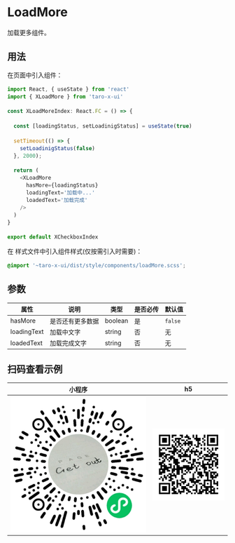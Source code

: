 # LoadMore

加载更多组件。

## 用法

在页面中引入组件：

```js
import React, { useState } from 'react'
import { XLoadMore } from 'taro-x-ui'

const XLoadMoreIndex: React.FC = () => {

  const [loadingStatus, setLoadinigStatus] = useState(true)

  setTimeout(() => {
    setLoadinigStatus(false)
  }, 2000);
  
  return (
    <XLoadMore 
      hasMore={loadingStatus} 
      loadingText='加载中...' 
      loadedText='加载完成' 
    />
  )
}

export default XCheckboxIndex
```

在 样式文件中引入组件样式(仅按需引入时需要)：

```css
@import '~taro-x-ui/dist/style/components/loadMore.scss';
```

## 参数

| 属性        | 说明             | 类型    | 是否必传 | 默认值  |
|-------------|------------------|---------|----------|---------|
| hasMore     | 是否还有更多数据 | boolean | 是       | `false` |
| loadingText | 加载中文字       | string  | 否       | 无      |
| loadedText  | 加载完成文字     | string  | 否       | 无      |

## 扫码查看示例

| 小程序                                          | h5                                          |
|-------------------------------------------------|---------------------------------------------|
| ![小程序](./_media/qrcode_pages_home_index.png) | ![h5](./_media/qrcode_demo_h5_loadMore.png) |
